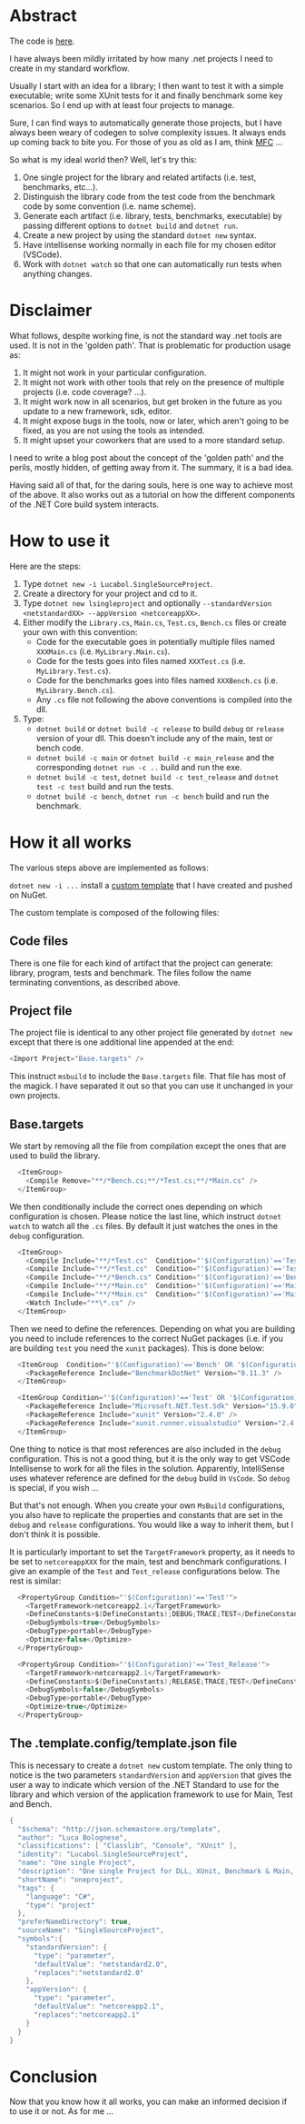 # Abstract
The code is [here](https://github.com/lucabol/SingleSourceProject).

I have always been mildly irritated by how many .net projects I need to create in my standard workflow.

Usually I start with an idea for a library; I then want to test it with a simple executable; write some XUnit tests for it and finally benchmark some key scenarios. So I end up with at least four projects to manage.

Sure, I can find ways to automatically generate those projects, but I have always been weary of codegen to solve complexity issues. It always ends up coming back to bite you. For those of you as old as I am, think [MFC](https://en.wikipedia.org/wiki/Microsoft_Foundation_Class_Library) ...

So what is my ideal world then? Well, let's try this:

1. One single project for the library and related artifacts (i.e. test, benchmarks, etc...).
2. Distinguish the library code from the test code from the benchmark code by some convention (i.e. name scheme).
3. Generate each artifact (i.e. library, tests, benchmarks, executable) by passing different options to `dotnet build` and `dotnet run`.
4. Create a new project by using the standard `dotnet new` syntax.
5. Have intellisense working normally in each file for my chosen editor (VSCode).
6. Work with `dotnet watch` so that one can automatically run tests when anything changes.

# Disclaimer
What follows, despite working fine, is not the standard way .net tools are used. It is not in the 'golden path'. That is problematic for production usage as:

1. It might not work in your particular configuration.
2. It might not work with other tools that rely on the presence of multiple projects (i.e. code coverage? ...).
3. It might work now in all scenarios, but get broken in the future as you update to a new framework, sdk, editor.
4. It might expose bugs in the tools, now or later, which aren't going to be fixed, as you are not using the tools as intended.
5. It might upset your coworkers that are used to a more standard setup.

I need to write a blog post about the concept of the 'golden path' and the perils, mostly hidden, of getting away from it. The summary, it is a bad idea.

Having said all of that, for the daring souls, here is one way to achieve most of the above. It also works out as a tutorial on how the different components of the .NET Core build system interacts.

# How to use it
Here are the steps:

1. Type `dotnet new -i Lucabol.SingleSourceProject`.
2. Create a directory for your project and cd to it.
3. Type `dotnet new lsingleproject` and optionally `--standardVersion <netstandardXX> --appVersion <netcoreappXX>`.
4. Either modify the `Library.cs`, `Main.cs`, `Test.cs`, `Bench.cs` files or create your own with this convention:
    * Code for the executable goes in potentially multiple files named `XXXMain.cs` (i.e. `MyLibrary.Main.cs`).
    * Code for the tests goes into files named `XXXTest.cs` (i.e. `MyLibrary.Test.cs`).
    * Code for the benchmarks goes into files named `XXXBench.cs` (i.e. `MyLibrary.Bench.cs`).
    * Any `.cs` file not following the above conventions is compiled into the dll.
5. Type:
    * `dotnet build` or `dotnet build -c release` to build `debug` or `release` version of your dll. This doesn't include any of the main, test or bench code.
    * `dotnet build -c main` or `dotnet build -c main_release` and the corresponding `dotnet run -c ..` build and run the exe.
    * `dotnet build -c test`, `dotnet build -c test_release` and `dotnet test -c test` build and run the tests.
    * `dotnet build -c bench`, `dotnet run -c bench` build and run the benchmark.

# How it all works
The various steps above are implemented as follows:

`dotnet new -i ...` install a [custom template](https://docs.microsoft.com/en-us/dotnet/core/tools/custom-templates) that I have created and pushed on NuGet.

The custom template is composed of the following files:
## Code files
There is one file for each kind of artifact that the project can generate: library, program, tests and benchmark. The files follow the name terminating conventions, as described above.
## Project file
The project file is identical to any other project file generated by `dotnet new` except that there is one additional line appended at the end:

~~~cs
<Import Project="Base.targets" />
~~~

This instruct `msbuild` to include the `Base.targets` file. That file has most of the magick. I have separated it out so that you can use it unchanged in your own projects.

## Base.targets
We start by removing all the file from compilation except the ones that are used to build the library.

~~~cs
  <ItemGroup>
    <Compile Remove="**/*Bench.cs;**/*Test.cs;**/*Main.cs" />
  </ItemGroup>
~~~

We then conditionally include the correct ones depending on which configuration is chosen. Please notice the last line, which instruct `dotnet watch` to watch all the `.cs` files. By default it just watches the ones in the `debug` configuration.

~~~cs
  <ItemGroup>
    <Compile Include="**/*Test.cs"  Condition="'$(Configuration)'=='Test'"/>
    <Compile Include="**/*Test.cs"  Condition="'$(Configuration)'=='Test_Release'"/>
    <Compile Include="**/*Bench.cs" Condition="'$(Configuration)'=='Bench'"/>
    <Compile Include="**/*Main.cs"  Condition="'$(Configuration)'=='Main'"/>
    <Compile Include="**/*Main.cs"  Condition="'$(Configuration)'=='Main_Release'"/>
    <Watch Include="**\*.cs" />
  </ItemGroup>
~~~

Then we need to define the references. Depending on what you are building you need to include references to the correct NuGet packages (i.e. if you are building `test` you need the `xunit` packages). This is done below:

~~~cs
  <ItemGroup  Condition="'$(Configuration)'=='Bench' OR '$(Configuration)'=='Debug'">
    <PackageReference Include="BenchmarkDotNet" Version="0.11.3" />
  </ItemGroup>

  <ItemGroup Condition="'$(Configuration)'=='Test' OR '$(Configuration)'=='Test_Release' OR '$(Configuration)'=='Debug'">
    <PackageReference Include="Microsoft.NET.Test.Sdk" Version="15.9.0" />
    <PackageReference Include="xunit" Version="2.4.0" />
    <PackageReference Include="xunit.runner.visualstudio" Version="2.4.0" />
  </ItemGroup>
~~~

One thing to notice is that most references are also included in the `debug` configuration. This is not a good thing, but it is the only way to get VSCode Intellisense to work for all the files in the solution. Apparently, IntelliSense uses whatever reference are defined for the `debug` build in `VsCode`. So `debug` is special, if you wish ...

But that's not enough. When you create your own `MsBuild` configurations, you also have to replicate the properties and constants that are set in the `debug` and `release` configurations. You would like a way to inherit them, but I don't think it is possible.

It is particularly important to set the `TargetFramework` property, as it needs to be set to `netcoreappXXX` for the main, test and benchmark configurations. I give an example of the `Test` and `Test_release` configurations below. The rest is similar:

~~~cs
  <PropertyGroup Condition="'$(Configuration)'=='Test'">
    <TargetFramework>netcoreapp2.1</TargetFramework>
    <DefineConstants>$(DefineConstants);DEBUG;TRACE;TEST</DefineConstants>
    <DebugSymbols>true</DebugSymbols>
    <DebugType>portable</DebugType>
    <Optimize>false</Optimize>
  </PropertyGroup>

  <PropertyGroup Condition="'$(Configuration)'=='Test_Release'">
    <TargetFramework>netcoreapp2.1</TargetFramework>
    <DefineConstants>$(DefineConstants);RELEASE;TRACE;TEST</DefineConstants>
    <DebugSymbols>false</DebugSymbols>
    <DebugType>portable</DebugType>
    <Optimize>true</Optimize>
  </PropertyGroup>
~~~

## The .template.config/template.json file
This is necessary to create a `dotnet new` custom template. The only thing to notice is the two parameters `standardVersion` and `appVersion` that gives the user a way to indicate which version of the .NET Standard to use for the library and which version of the application framework to use for Main, Test and Bench.

~~~cs
{
  "$schema": "http://json.schemastore.org/template",
  "author": "Luca Bolognese",
  "classifications": [ "Classlib", "Console", "XUnit" ],
  "identity": "Lucabol.SingleSourceProject",
  "name": "One single Project",
  "description": "One single Project for DLL, XUnit, Benchmark & Main, using configurations to decide what to compile",
  "shortName": "oneproject",
  "tags": {
    "language": "C#",
    "type": "project"
  },
  "preferNameDirectory": true,
  "sourceName": "SingleSourceProject",
  "symbols":{
    "standardVersion": {
      "type": "parameter",
      "defaultValue": "netstandard2.0",
      "replaces":"netstandard2.0"
    },
    "appVersion": {
      "type": "parameter",
      "defaultValue": "netcoreapp2.1",
      "replaces":"netcoreapp2.1"
    }
  }
}
~~~

# Conclusion
Now that you know how it all works, you can make an informed decision if to use it or not. As for me ...